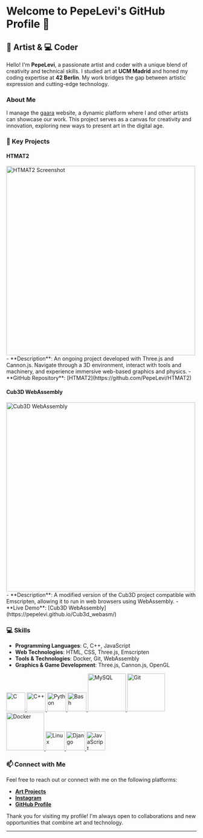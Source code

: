 # Welcome to PepeLevi's GitHub Profile 👋

## 🎨 Artist & 💻 Coder

Hello! I'm **PepeLevi**, a passionate artist and coder with a unique blend of creativity and technical skills. I studied art at **UCM Madrid** and honed my coding expertise at **42 Berlin**. My work bridges the gap between artistic expression and cutting-edge technology.

### About Me

I manage the [gaara](https://gaara0918273645.xyz/) website, a dynamic platform where I and other artists can showcase our work. This project serves as a canvas for creativity and innovation, exploring new ways to present art in the digital age.

### 🚀 Key Projects

#### HTMAT2

<img src="https://github.com/PepeLevi/HTMAT2/blob/main/image1.png" alt="HTMAT2 Screenshot" width="500" />
- **Description**: An ongoing project developed with Three.js and Cannon.js. Navigate through a 3D environment, interact with tools and machinery, and experience immersive web-based graphics and physics.
- **GitHub Repository**: [HTMAT2](https://github.com/PepeLevi/HTMAT2)

#### Cub3D WebAssembly

<img src="https://github.com/PepeLevi/Cub3d_webasm/blob/main/image1.png" alt="Cub3D WebAssembly" width="500" />
- **Description**: A modified version of the Cub3D project compatible with Emscripten, allowing it to run in web browsers using WebAssembly.
- **Live Demo**: [Cub3D WebAssembly](https://pepelevi.github.io/Cub3d_webasm/)

### 💻 Skills

- **Programming Languages**: C, C++, JavaScript
- **Web Technologies**: HTML, CSS, Three.js, Emscripten
- **Tools & Technologies**: Docker, Git, WebAssembly
- **Graphics & Game Development**: Three.js, Cannon.js, OpenGL
  
<a href="https://en.wikipedia.org/wiki/C_(programming_language)" target="_blank">
    <img src="https://upload.wikimedia.org/wikipedia/commons/1/19/C_Logo.png" alt="C" style="width: 50px;"/>
</a>
<a href="https://cplusplus.com/" target="_blank">
    <img src="https://upload.wikimedia.org/wikipedia/commons/1/18/ISO_C++_Logo.svg" alt="C++" style="width: 50px;"/>
</a>
<a href="https://www.python.org" target="_blank">
    <img src="https://upload.wikimedia.org/wikipedia/commons/c/c3/Python-logo-notext.svg" alt="Python" style="width: 50px;"/>
</a>
<a href="https://www.gnu.org/software/bash/" target="_blank">
    <img src="https://upload.wikimedia.org/wikipedia/commons/4/4b/Bash_Logo_Colored.svg" alt="Bash" style="width: 50px;"/>
</a>
<a href="https://www.mysql.com/" target="_blank">
    <img src="https://upload.wikimedia.org/wikipedia/commons/0/0a/MySQL_textlogo.svg" alt="MySQL" style="width: 100px;"/>
</a>
<a href="https://git-scm.com/" target="_blank">
    <img src="https://upload.wikimedia.org/wikipedia/commons/e/e0/Git-logo.svg" alt="Git" style="width: 100px;"/>
</a>
<a href="https://www.docker.com/" target="_blank">
    <img src="https://upload.wikimedia.org/wikipedia/commons/4/4e/Docker_%28container_engine%29_logo.svg" alt="Docker" style="width: 100px;"/>
</a>
<a href="https://www.kernel.org/" target="_blank">
    <img src="https://upload.wikimedia.org/wikipedia/commons/3/35/Tux.svg" alt="Linux" style="width: 50px;"/>
</a>
<a href="https://www.djangoproject.com/" target="_blank">
    <img src="https://upload.wikimedia.org/wikipedia/commons/7/75/Django_logo.svg" alt="Django" style="width: 50px;"/>
</a>
<a href="https://developer.mozilla.org/en-US/docs/Web/JavaScript" target="_blank">
    <img src="https://upload.wikimedia.org/wikipedia/commons/6/6a/JavaScript-logo.png" alt="JavaScript" style="width: 50px;"/>
</a>


### 📫 Connect with Me

Feel free to reach out or connect with me on the following platforms:

- **[Art Projects](https://gaara0918273645.xyz/)**
- **[Instagram](https://www.instagram.com/levichula/)**
- **[GitHub Profile](https://github.com/PepeLevi)**

Thank you for visiting my profile! I'm always open to collaborations and new opportunities that combine art and technology.

---
